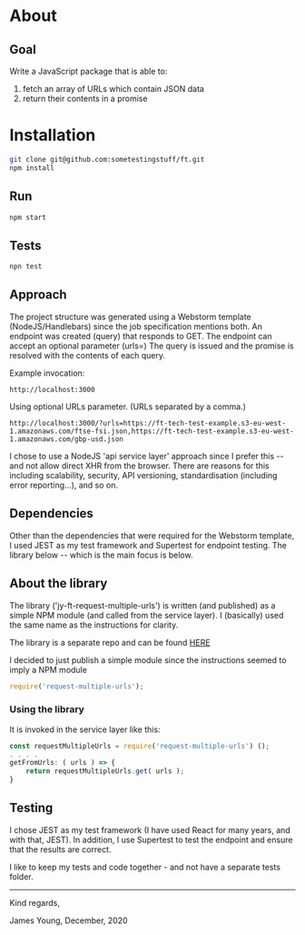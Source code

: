 # About

## Goal

Write a JavaScript package that is able to:
1. fetch an array of URLs which contain JSON data
1. return their contents in a promise

# Installation

```bash
git clone git@github.com:sometestingstuff/ft.git
npm install
```
## Run

```bash
npm start
```

## Tests
```bash
npn test
```

## Approach

The project structure was generated using a Webstorm template (NodeJS/Handlebars) since the job specification mentions both.
An endpoint was created (query) that responds to GET.  The endpoint can accept an optional parameter (urls=)
The query is issued and the promise is resolved with the contents of each query.

Example invocation:

```
http://localhost:3000
```

Using optional URLs parameter.  (URLs separated by a comma.)
```
http://localhost:3000/?urls=https://ft-tech-test-example.s3-eu-west-1.amazonaws.com/ftse-fsi.json,https://ft-tech-test-example.s3-eu-west-1.amazonaws.com/gbp-usd.json

```

I chose to use a NodeJS 'api service layer' approach since I prefer this -- and not allow direct XHR from the browser. 
There are reasons for this including scalability, security, API versioning, standardisation (including error reporting...),  and so on.

## Dependencies

Other than the dependencies that were required for the Webstorm template, 
I used JEST as my test framework and Supertest for endpoint testing. The library below -- which is the main focus is below. 
 
## About the library

The library ('jy-ft-request-multiple-urls') is written (and published) as a simple NPM module (and called from the service layer). 
I (basically) used the same name as the instructions for clarity.

The library is a separate repo and can be found [HERE](https://github.com/sometestingstuff/jy-ft-request-multiple-urls)

I decided to just publish a simple module since the instructions seemed to imply a NPM module 

```javascript
require('request-multiple-urls');
```

### Using the library

It is invoked in the service layer like this:

```JavaScript
const requestMultipleUrls = require('request-multiple-urls') ();
. . . .
getFromUrls: ( urls ) => {
	return requestMultipleUrls.get( urls );
}

```

## Testing

I chose JEST as my test framework (I have used React for many years, and with that, JEST).
In addition, I use Supertest to test the endpoint and ensure that the results are correct.

I like to keep my tests and code together - and not have a separate tests folder.  




<hr />


Kind regards,


James Young,
December, 2020

